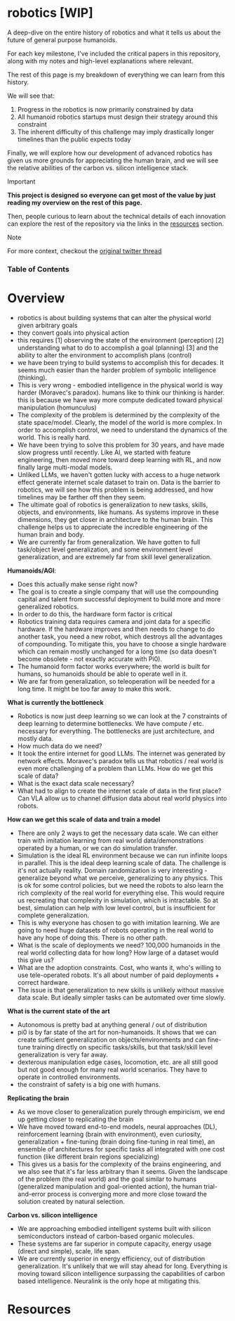 # robotics [WIP]

A deep-dive on the entire history of robotics and what it tells us about the future of general purpose humanoids.

For each key milestone, I've included the critical papers in this repository, along with my notes and high-level explanations where relevant.

The rest of this page is my breakdown of everything we can learn from this history.

We will see that:

1. Progress in the robotics is now primarily constrained by data
2. All humanoid robotics startups must design their strategy around this constraint
3. The inherent difficulty of this challenge may imply drastically longer timelines than the public expects today

Finally, we will explore how our development of advanced robotics has given us more grounds for appreciating the human brain, and we will see the relative abilities of the carbon vs. silicon intelligence stack.

> [!IMPORTANT]
>
> **This project is designed so everyone can get most of the value by just reading my overview on the rest of this page.**
>
> Then, people curious to learn about the technical details of each innovation can explore the rest of the repository via the links in the [resources](#resources) section.

> [!NOTE]
>
> For more context, checkout the [original twitter thread](https://x.com/majmudaradam)

### Table of Contents

# Overview

- robotics is about building systems that can alter the physical world given arbitrary goals
- they convert goals into physical action
- this requires [1] observing the state of the environment (perception) [2] understanding what to do to accomplish a goal (planning) [3] and the ability to alter the environment to accomplish plans (control)
- we have been trying to build systems to accomplish this for decades. It seems much easier than the harder problem of symbolic intelligence (thinking).
- This is very wrong - embodied intelligence in the physical world is way harder (Moravec's paradox). humans like to think our thinking is harder. this is because we have way more compute dedicated toward physical manipulation (homunculus)
- The complexity of the problem is determined by the complexity of the state space/model. Clearly, the model of the world is more complex. In order to accomplish control, we need to understand the dynamics of the world. This is really hard.
- We have been trying to solve this problem for 30 years, and have made slow progress until recently. Like AI, we started with feature engineering, then moved more toward deep learning with RL, and now finally large multi-modal models.
- Unliked LLMs, we haven't gotten lucky with access to a huge network effect generate internet scale dataset to train on. Data is the barrier to robotics, we will see how this problem is being addressed, and how timelines may be farther off then they seem.
- The ultimate goal of robotics is generalization to new tasks, skills, objects, and environments, like humans. As systems improve in these dimensions, they get closer in architecture to the human brain. This challenge helps us to appreciate the incredible engineering of the human brain and body.
- We are currently far from generalization. We have gotten to full task/object level generalization, and some environment level generalization, and are extremely far from skill level generalization.

**Humanoids/AGI**:

- Does this actually make sense right now?
- The goal is to create a single company that will use the compounding capital and talent from successful deployment to build more and more generalized robotics.
- In order to do this, the hardware form factor is critical
- Robotics training data requires camera and joint data for a specific hardware. If the hardware improves and then needs to change to do another task, you need a new robot, which destroys all the advantages of compounding. To mitigate this, you have to choose a single hardware which can remain mostly unchanged for a long time (so data doesn't become obsolete - not exactly accurate with Pi0).
- The humanoid form factor works everywhere; the world is built for humans, so humanoids should be able to operate well in it.
- We are far from generalization, so teleoperation will be needed for a long time. It might be too far away to make this work.

**What is currently the bottleneck**

- Robotics is now just deep learning so we can look at the 7 constraints of deep learning to determine bottlenecks. We have compute / etc. necessary for everything. The bottlenecks are just architecture, and mostly data.
- How much data do we need?
- It took the entire internet for good LLMs. The internet was generated by network effects. Moravec's paradox tells us that robotics / real world is even more challenging of a problem than LLMs. How do we get this scale of data?
- What is the exact data scale necessary?
- What had to align to create the internet scale of data in the first place? Can VLA allow us to channel diffusion data about real world physics into robots.

**How can we get this scale of data and train a model**

- There are only 2 ways to get the necessary data scale. We can either train with imitation learning from real world data/demonstrations operated by a human, or we can do simulation transfer.
- Simulation is the ideal RL environment because we can run infinite loops in parallel. This is the ideal deep learning scale of data. The challenge is it's not actually reality. Domain randomization is very interesting - generalize beyond what we perceive, generalizing to any physics. This is ok for some control policies, but we need the robots to also learn the rich complexity of the real world for everything else. This would require us recreating that complexity in simulation, which is intractable. So at best, simulation can help with low level control, but is insufficient for complete generalization.
- This is why everyone has chosen to go with imitation learning. We are going to need huge datasets of robots operating in the real world to have any hope of doing this. There is no other path.
- What is the scale of deployments we need? 100,000 humanoids in the real world collecting data for how long? How large of a dataset would this give us?
- What are the adoption constraints. Cost, who wants it, who's willing to use tele-operated robots. It's all about number of paid deployments + correct hardware.
- The issue is that generalization to new skills is unlikely without massive data scale. But ideally simpler tasks can be automated over time slowly.

**What is the current state of the art**

- Autonomous is pretty bad at anything general / out of distribution
- pi0 is by far state of the art for non-humanoids. It shows that we can create sufficient generalization on objects/environments and can fine-tune training directly on specific tasks/skills, but that task/skill level generalization is very far away.
- dexterous manipulation edge cases, locomotion, etc. are all still good but not good enough for many real world scenarios. They have to operate in controlled environments.
- the constraint of safety is a big one with humans.

**Replicating the brain**

- As we move closer to generalization purely through empiricism, we end up getting closer to replicating the brain
- We have moved toward end-to-end models, neural approaches (DL), reinforcement learning (brain with environment), even curiosity, generalization + fine-tuning (brain doing fine-tuning in real time), an ensemble of architectures for specific tasks all integrated with one cost function (like different brain regions specializing)
- This gives us a basis for the complexity of the brains engineering, and we also see that it's far less arbitrary than it seems. Given the landscape of the problem (the real world) and the goal similar to humans (generalized manipulation and goal-oriented action), the human trial-and-error process is converging more and more close toward the solution created by natural selection.

**Carbon vs. silicon intelligence**

- We are approaching embodied intelligent systems built with silicon semiconductors instead of carbon-based organic molecules.
- These systems are far superior in compute capacity, energy usage (direct and simple), scale, life span.
- We are currently superior in energy efficiency, out of distribution generalization. It's unlikely that we will stay ahead for long. Everything is moving toward silicon intelligence surpassing the capabilities of carbon based intelligence. Neuralink is the only hope at mitigating this.

# Resources
